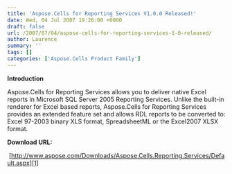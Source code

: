 ```yaml
---
title: 'Aspose.Cells for Reporting Services V1.0.0 Released!'
date: Wed, 04 Jul 2007 19:26:00 +0000
draft: false
url: /2007/07/04/aspose-cells-for-reporting-services-1-0-released/
author: Laurence
summary: ''
tags: []
categories: ['Aspose.Cells Product Family']
---
```


**Introduction**

Aspose.Cells for Reporting Services allows you to deliver native Excel reports in Microsoft SQL Server 2005 Reporting Services. Unlike the built-in renderer for Excel based reports, Aspose.Cells for Reporting Services provides an extended feature set and allows RDL reports to be converted to: Excel 97-2003 binary XLS format, SpreadsheetML or the Excel2007 XLSX format.

**Download URL:**

 [http://www.aspose.com/Downloads/Aspose.Cells.Reporting.Services/Default.aspx][1]




[1]: https://docs.aspose.com/display/diagramjava/How+to+Convert+a+Visio+Diagram




